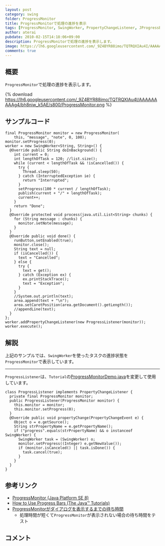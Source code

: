 ```yaml
---
layout: post
category: swing
folder: ProgressMonitor
title: ProgressMonitorで処理の進捗を表示
tags: [ProgressMonitor, SwingWorker, PropertyChangeListener, JProgressBar]
author: aterai
pubdate: 2010-02-15T14:18:06+09:00
description: ProgressMonitorで処理の進捗を表示します。
image: https://lh6.googleusercontent.com/_9Z4BYR88imo/TQTRQXIAu4I/AAAAAAAAAg4/bh8niw_k5AE/s800/ProgressMonitor.png
comments: true
---
```

## 概要
`ProgressMonitor`で処理の進捗を表示します。

{% download https://lh6.googleusercontent.com/_9Z4BYR88imo/TQTRQXIAu4I/AAAAAAAAAg4/bh8niw_k5AE/s800/ProgressMonitor.png %}

## サンプルコード
<pre class="prettyprint"><code>final ProgressMonitor monitor = new ProgressMonitor(
    this, "message", "note", 0, 100);
monitor.setProgress(0);
worker = new SwingWorker&lt;String, String&gt;() {
  @Override public String doInBackground() {
    int current = 0;
    int lengthOfTask = 120; //list.size();
    while (current &lt; lengthOfTask &amp;&amp; !isCancelled()) {
      try {
        Thread.sleep(50);
      } catch (InterruptedException ie) {
        return "Interrupted";
      }
      setProgress(100 * current / lengthOfTask);
      publish(current + "/" + lengthOfTask);
      current++;
    }
    return "Done";
  }
  @Override protected void process(java.util.List&lt;String&gt; chunks) {
    for (String message : chunks) {
      monitor.setNote(message);
    }
  }
  @Override public void done() {
    runButton.setEnabled(true);
    monitor.close();
    String text = null;
    if (isCancelled()) {
      text = "Cancelled";
    } else {
      try {
        text = get();
      } catch (Exception ex) {
        ex.printStackTrace();
        text = "Exception";
      }
    }
    //System.out.println(text);
    area.append(text + "\n");
    area.setCaretPosition(area.getDocument().getLength());
    //appendLine(text);
  }
};
worker.addPropertyChangeListener(new ProgressListener(monitor));
worker.execute();
</code></pre>

## 解説
上記のサンプルでは、`SwingWorker`を使ったタスクの進捗状態を`ProgressMonitor`で表示しています。

- - - -
`ProgressListener`は、`Tutorial`の[ProgressMonitorDemo.java](https://docs.oracle.com/javase/tutorial/uiswing/examples/components/ProgressMonitorDemoProject/src/components/ProgressMonitorDemo.java)を変更して使用しています。

<pre class="prettyprint"><code>class ProgressListener implements PropertyChangeListener {
  private final ProgressMonitor monitor;
  public ProgressListener(ProgressMonitor monitor) {
    this.monitor = monitor;
    this.monitor.setProgress(0);
  }
  @Override public void propertyChange(PropertyChangeEvent e) {
    Object o = e.getSource();
    String strPropertyName = e.getPropertyName();
    if ("progress".equals(strPropertyName) &amp;&amp; o instanceof SwingWorker) {
      SwingWorker task = (SwingWorker) o;
      monitor.setProgress((Integer) e.getNewValue());
      if (monitor.isCanceled() || task.isDone()) {
        task.cancel(true);
      }
    }
  }
}
</code></pre>

## 参考リンク
- [ProgressMonitor (Java Platform SE 8)](https://docs.oracle.com/javase/jp/8/docs/api/javax/swing/ProgressMonitor.html)
- [How to Use Progress Bars (The Java™ Tutorials)](https://docs.oracle.com/javase/tutorial/uiswing/components/progress.html)
- [ProgressMonitorがダイアログを表示するまでの待ち時間](https://ateraimemo.com/Swing/MillisToDecideToPopup.html)
    - 処理時間が短くて`ProgressMonitor`が表示されない場合の待ち時間をテスト

<!-- dummy comment line for breaking list -->

## コメント

